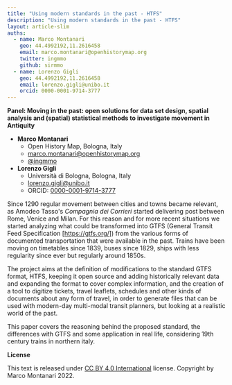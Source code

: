 ```yaml
---
title: "Using modern standards in the past - HTFS"
description: "Using modern standards in the past - HTFS"
layout: article-slim
auths:
  - name: Marco Montanari
    geo: 44.4992192,11.2616458
    email: marco.montanari@openhistorymap.org
    twitter: ingmmo
    github: sirmmo
  - name: Lorenzo Gigli
    geo: 44.4992192,11.2616458
    email: lorenzo.gigli@unibo.it
    orcid: 0000-0001-9714-3777
---
```



**Panel: Moving in the past: open solutions for data set design, spatial analysis and (spatial) statistical methods to investigate movement in Antiquity**

- **Marco Montanari**
  - Open History Map, Bologna, Italy
  - [marco.montanari@openhistorymap.org](mailto:marco.montanari@openhistorymap.org)
  - [@ingmmo](https://twitter.com/ingmmo)
- **Lorenzo Gigli**
  - Università di Bologna, Bologna, Italy
  - [lorenzo.gigli@unibo.it](mailto:lorenzo.gigli@unibo.it)
  - ORCID: [0000-0001-9714-3777](https://orcid.org/0000-0001-9714-3777)


Since 1290 regular movement between cities and towns became relevant, as Amodeo Tasso's *Compagnia dei Corrieri* started delivering post between Rome, Venice and Milan. For this reason and for more recent situations we started analyzing what could be transformed into GTFS (General Transit Feed Specification [https://gtfs.org/]) from the various forms of documented transportation that were available in the past. Trains have been moving on timetables since 1839, buses since 1829, ships with less regularity since ever but regularly around 1850s. 

The project aims at the definition of modifications to the standard GTFS format, HTFS, keeping it open source and adding historically relevant data and expanding the format to cover complex information, and the creation of a tool to digitize tickets, travel leaflets, schedules and other kinds of documents about any form of travel, in order to generate files that can be used with modern-day multi-modal transit planners, but looking at a realistic world of the past.

This paper covers the reasoning behind the proposed standard, the differences with GTFS and some application in real life, considering 19th century trains in northern italy.

**License**

This text is released under [CC BY 4.0 International](https://creativecommons.org/licenses/by/4.0/) license. Copyright by Marco Montanari 2022.

